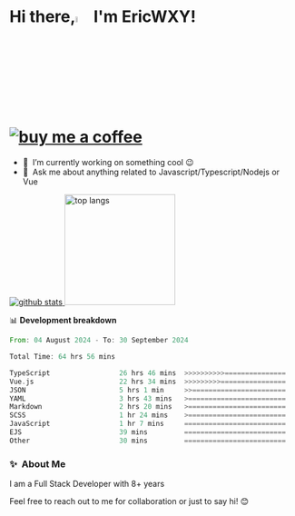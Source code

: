 # Hi there,<a href="https://ericwxy.github.io/"><img src="https://media.giphy.com/media/hvRJCLFzcasrR4ia7z/giphy.gif" width="5%"></a>  I'm EricWXY! <a href="https://afdian.com/a/ericwxy" title="buy me a coffee" ><img src="https://img.shields.io/badge/buy%20me%20a%20coffee-grey?style=for-the-badge&logo=buymeacoffee" alt="buy me a coffee"></a> 

- 🔭 &nbsp;I’m currently working on something cool :wink:
- 💬 &nbsp;Ask me about anything related to Javascript/Typescript/Nodejs or Vue


<a href="https://github.com/EricWXY"><img src="https://github-readme-stats.vercel.app/api?username=EricWXY" alt="github stats"> <img src="https://github-readme-stats.vercel.app/api/top-langs/?username=ericwxy&hide_border=true" alt="top langs" style="height:195px;"></a>


📊 **Development breakdown**

<!--START_SECTION:waka-->

```rust
From: 04 August 2024 - To: 30 September 2024

Total Time: 64 hrs 56 mins

TypeScript                 26 hrs 46 mins  >>>>>>>>>>===============   40.92 %
Vue.js                     22 hrs 34 mins  >>>>>>>>>================   34.51 %
JSON                       5 hrs 1 min     >>=======================   07.68 %
YAML                       3 hrs 43 mins   >========================   05.70 %
Markdown                   2 hrs 20 mins   >========================   03.57 %
SCSS                       1 hr 24 mins    >========================   02.15 %
JavaScript                 1 hr 7 mins     =========================   01.71 %
EJS                        39 mins         =========================   00.99 %
Other                      30 mins         =========================   00.78 %
```

<!--END_SECTION:waka-->


### ✨&nbsp; About Me

I am a Full Stack Developer with 8+ years

Feel free to reach out to me for collaboration or just to say hi! 😊

